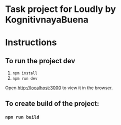 # Task project for Loudly by KognitivnayaBuena

# Instructions

## To run the project dev
1) `npm install`
2) `npm run dev`

Open [http://localhost:3000](http://localhost:3000) to view it in the browser.

## To create build of the project:

### `npm run build`
